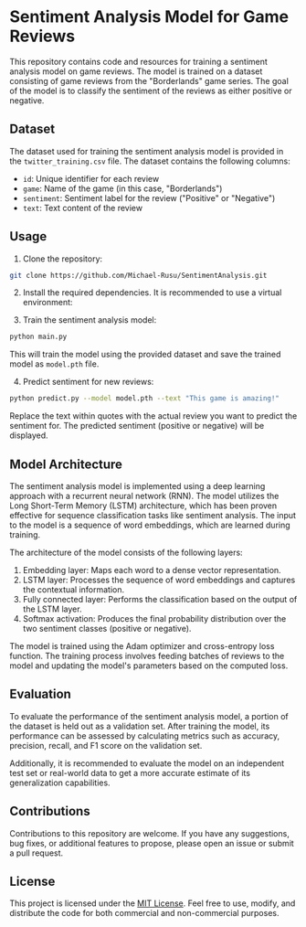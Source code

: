 # Sentiment Analysis Model for Game Reviews

This repository contains code and resources for training a sentiment analysis model on game reviews. The model is trained on a dataset consisting of game reviews from the "Borderlands" game series. The goal of the model is to classify the sentiment of the reviews as either positive or negative.

## Dataset

The dataset used for training the sentiment analysis model is provided in the `twitter_training.csv` file. The dataset contains the following columns:

- `id`: Unique identifier for each review
- `game`: Name of the game (in this case, "Borderlands")
- `sentiment`: Sentiment label for the review ("Positive" or "Negative")
- `text`: Text content of the review

## Usage

1. Clone the repository:

```bash
git clone https://github.com/Michael-Rusu/SentimentAnalysis.git
```

2. Install the required dependencies. It is recommended to use a virtual environment:

3. Train the sentiment analysis model:

```bash
python main.py
```

This will train the model using the provided dataset and save the trained model as `model.pth` file.

4. Predict sentiment for new reviews:

```bash
python predict.py --model model.pth --text "This game is amazing!"
```

Replace the text within quotes with the actual review you want to predict the sentiment for. The predicted sentiment (positive or negative) will be displayed.

## Model Architecture

The sentiment analysis model is implemented using a deep learning approach with a recurrent neural network (RNN). The model utilizes the Long Short-Term Memory (LSTM) architecture, which has been proven effective for sequence classification tasks like sentiment analysis. The input to the model is a sequence of word embeddings, which are learned during training.

The architecture of the model consists of the following layers:

1. Embedding layer: Maps each word to a dense vector representation.
2. LSTM layer: Processes the sequence of word embeddings and captures the contextual information.
3. Fully connected layer: Performs the classification based on the output of the LSTM layer.
4. Softmax activation: Produces the final probability distribution over the two sentiment classes (positive or negative).

The model is trained using the Adam optimizer and cross-entropy loss function. The training process involves feeding batches of reviews to the model and updating the model's parameters based on the computed loss.

## Evaluation

To evaluate the performance of the sentiment analysis model, a portion of the dataset is held out as a validation set. After training the model, its performance can be assessed by calculating metrics such as accuracy, precision, recall, and F1 score on the validation set.

Additionally, it is recommended to evaluate the model on an independent test set or real-world data to get a more accurate estimate of its generalization capabilities.

## Contributions

Contributions to this repository are welcome. If you have any suggestions, bug fixes, or additional features to propose, please open an issue or submit a pull request.

## License

This project is licensed under the [MIT License](LICENSE). Feel free to use, modify, and distribute the code for both commercial and non-commercial purposes.

